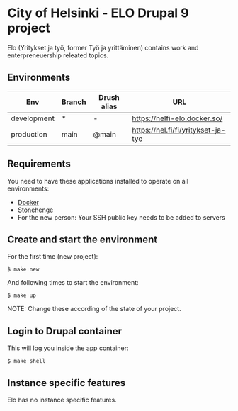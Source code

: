 # City of Helsinki - ELO Drupal 9 project

Elo (Yritykset ja työ, former Työ ja yrittäminen) contains work and enterpreneuership releated topics.

## Environments

Env | Branch | Drush alias | URL
--- | ------ | ----------- | ---
development | * | - | https://helfi-elo.docker.so/
production | main | @main | https://hel.fi/fi/yritykset-ja-tyo

## Requirements

You need to have these applications installed to operate on all environments:

- [Docker](https://github.com/druidfi/guidelines/blob/master/docs/docker.md)
- [Stonehenge](https://github.com/druidfi/stonehenge)
- For the new person: Your SSH public key needs to be added to servers

## Create and start the environment

For the first time (new project):

``
$ make new
``

And following times to start the environment:

``
$ make up
``

NOTE: Change these according of the state of your project.

## Login to Drupal container

This will log you inside the app container:

```
$ make shell
```

## Instance specific features

Elo has no instance specific features.
